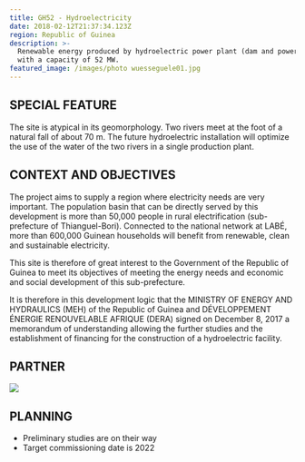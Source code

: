 ```yaml
---
title: GH52 - Hydroelectricity
date: 2018-02-12T21:37:34.123Z
region: Republic of Guinea
description: >-
  Renewable energy produced by hydroelectric power plant (dam and power station)
  with a capacity of 52 MW.
featured_image: /images/photo wuesseguele01.jpg
---
```

## SPECIAL FEATURE

The site is atypical in its geomorphology. Two rivers meet at the foot of a natural fall of about 70 m. The future hydroelectric installation will optimize the use of the water of the two rivers in a single production plant.

## CONTEXT AND OBJECTIVES

The project aims to supply a region where electricity needs are very important. The population basin that can be directly served by this development is more than 50,000 people in rural electrification (sub-prefecture of Thianguel-Bori). Connected to the national network at LABÉ, more than 600,000 Guinean households will benefit from renewable, clean and sustainable electricity.

This site is therefore of great interest to the Government of the Republic of Guinea to meet its objectives of meeting the energy needs and economic and social development of this sub-prefecture.

It is therefore in this development logic that the MINISTRY OF ENERGY AND HYDRAULICS (MEH) of the Republic of Guinea and DÉVELOPPEMENT ÉNERGIE RENOUVELABLE AFRIQUE (DERA) signed on December 8, 2017 a memorandum of understanding allowing the further studies and the establishment of financing for the construction of a hydroelectric facility.

## PARTNER

![](/images/logo_BETRER.png)

## PLANNING

* Preliminary studies are on their way
* Target commissioning date is 2022
